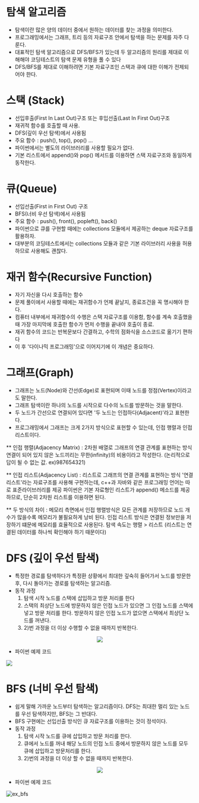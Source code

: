 # 탐색 알고리즘
  - 탐색이란 많은 양의 데이터 중에서 원하는 데이터를 찾는 과정을 의미한다.
  - 프로그래밍에서는 그래프, 트리 등의 자료구조 안에서 탐색을 하는 문제를 자주 다룬다.
  - 대표적인 탐색 알고리즘으로 DFS/BFS가 있는데 두 알고리즘의 원리를 제대로 이해해야 코딩테스트의 탐색 문제 유형을 풀 수 있다
  - DFS/BFS를 제대로 이해하려면 기본 자료구조인 스택과 큐에 대한 이해가 전제되어야 한다.

# 스택 (Stack)
  - 선입후출(First In Last Out)구조 또는 후입선출(Last In First Out)구조
  - 재귀적 함수를 호출할 때 사용.
  - DFS(깊이 우선 탐색)에서 사용됨
  - 주요 함수 : push(), top(), pop() ...
  - 파이썬에서는 별도의 라이브러리를 사용할 필요가 없다.
  - 기본 리스트에서 append()와 pop() 메서드를 이용하면 스택 자료구조와 동일하게 동작한다.

# 큐(Queue)
  - 선입선출(First in First Out) 구조
  - BFS(너비 우선 탐색)에서 사용됨
  - 주요 함수 : push(), front(), popleft(), back()
  - 파이썬으로 큐를 구현할 때에는 collections 모듈에서 제공하는 deque 자료구조를 활용하자.
  - 대부분의 코딩테스트에서는 collections 모듈과 같은 기본 라이브러리 사용을 허용하므로 사용해도 괜찮다.

# 재귀 함수(Recursive Function)
  - 자기 자신을 다시 호출하는 함수
  - 문제 풀이에서 사용할 때에는 재귀함수가 언제 끝날지, 종료조건을 꼭 명시해야 한다.
  - 컴퓨터 내부에서 재귀함수의 수행은 스택 자료구조를 이용함, 함수를 계속 호출했을 때 가장 마지막에 호출한 함수가 먼저 수행을 끝내야 호출이 종료.
  - 재귀 함수의 코드는 반복문보다 간결하고, 수학의 점화식을 소스코드로 옮기기 편하다
  - 이 후 '다이나믹 프로그래밍'으로 이어지기에 이 개념은 중요하다.

# 그래프(Graph)
  - 그래프는 노드(Node)와 간선(Edge)로 표현되며 이때 노드를 정점(Vertex)이라고도 말한다.
  - 그래프 탐색이란 하나의 노드를 시작으로 다수의 노드를 방문하는 것을 말한다.
  - 두 노드가 간선으로 연결되어 있다면 '두 노드는 인접하다(Adjacent)'라고 표현한다.
  - 프로그래밍에서 그래프는 크게 2가지 방식으로 표현할 수 있는데, 인접 행렬과 인접 리스트이다.

** 인접 행렬(Adjacency Matrix) : 2차원 배열로 그래프의 연결 관계를 표현하는 방식
                                연결이 되어 있지 않은 노드끼리는 무한(infinity)의 비용이라고 작성한다. (논리적으로 답이 될 수 없는 값. ex)987654321)

** 인접 리스트(Adjacency List) : 리스트로 그래프의 연결 관계를 표현하는 방식
                                '연결 리스트'라는 자료구조를 사용해 구현하는데, c++과 자바와 같은 프로그래밍 언어는 따로 표준라이브러리를 제공
                                파이썬은 기본 자료형인 리스트가 append() 메소드를 제공하므로, 단순히 2차원 리스트를 이용하면 된다.
                                
** 두 방식의 차이 : 메모리 측면에서 인접 행렬방식은 모든 관계를 저장하므로 노드 개수가 많을수록 메모리가 불필요하게 낭비 된다.
                  인접 리스트 방식은 연결된 정보만을 저장하기 떄문에 메모리를 효율적으로 사용된다.
                  탐색 속도는 행렬 > 리스트 (리스트는 연결된 데이터를 하나씩 확인해야 하기 때문이다)
                  
 # DFS (깊이 우선 탐색)
  - 특정한 경로를 탐색하다가 특정환 상황에서 최대한 깊숙히 들어가서 노드를 방문한 후, 다시 돌아가는 경로를 탐색하는 알고리즘.
  - 동작 과정
    1) 탐색 시작 노드를 스택에 삽입하고 방문 처리를 한다
    2) 스택의 최상단 노드에 방문하지 않은 인접 노드가 있으면 그 인접 노드를 스택에 넣고 방문 처리를 한다. 
       방문하지 않은 인접 노드가 없으면 스택에서 최상단 노드를 꺼낸다.
    3) 2)번 과정을 더 이상 수행할 수 없을 때까지 반복한다.
 
 <p align="center">
 <img src="https://user-images.githubusercontent.com/80745897/151333894-fc197c75-d560-4100-a1f8-d782a371e675.gif">
  </p>

  - 파이썬 예제 코드
 <img src="https://user-images.githubusercontent.com/80745897/151337198-d97153b7-b78d-4c8d-85a0-ef8b1bde79cd.PNG">


# BFS (너비 우선 탐색)
  - 쉽게 말해 가까운 노드부터 탐색하는 알고리즘이다. DFS는 최대한 멀리 있는 노드를 우선 탐색하지만, BFS는 그 반대다.
  - BFS 구현에는 선입선출 방식인 큐 자료구조를 이용하는 것이 정석이다.
  - 동작 과정
    1) 탐색 시작 노드를 큐에 삽입하고 방문 처리를 한다.
    2) 큐에서 노드를 꺼내 해당 노드의 인접 노드 중에서 방문하지 않은 노드를 모두 큐에 삽입하고 방문처리를 한다.
    3) 2)번의 과정을 더 이상 할 수 없을 때까지 반복한다.

 <p align="center">
 <img src="https://user-images.githubusercontent.com/80745897/151338947-3a635eda-fd42-49d6-81cb-c57e934e161e.gif">
  </p>

  - 파이썬 예제 코드

![ex_bfs](https://user-images.githubusercontent.com/80745897/151340027-9669a950-8e52-4a45-872a-cd7d90a9dfba.PNG)
